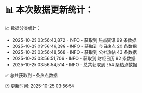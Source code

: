 📊 本次数据更新统计：
==========================

📈 数据分类统计：
- 2025-10-25 03:56:43,872 - INFO - 获取到 热点资讯 99 条数据
- 2025-10-25 03:56:46,288 - INFO - 获取到 今日热点 20 条数据
- 2025-10-25 03:56:48,568 - INFO - 获取到 公社热帖 43 条数据
- 2025-10-25 03:56:51,706 - INFO - 获取到 财经日历 92 条数据
- 2025-10-25 03:56:54,514 - INFO - 总共获取到 254 条热点数据

✅ 总共获取到 - 条热点数据

🕐 更新时间: 2025-10-25 03:56:54
